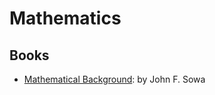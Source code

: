 Mathematics
===========

Books
-----

 - [Mathematical Background](http://jfsowa.com/logic/math.htm):
   by John F. Sowa
